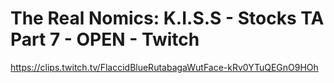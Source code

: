 # The Real Nomics: K.I.S.S - Stocks TA Part 7 - OPEN - Twitch
https://clips.twitch.tv/FlaccidBlueRutabagaWutFace-kRv0YTuQEGnO9HOh
